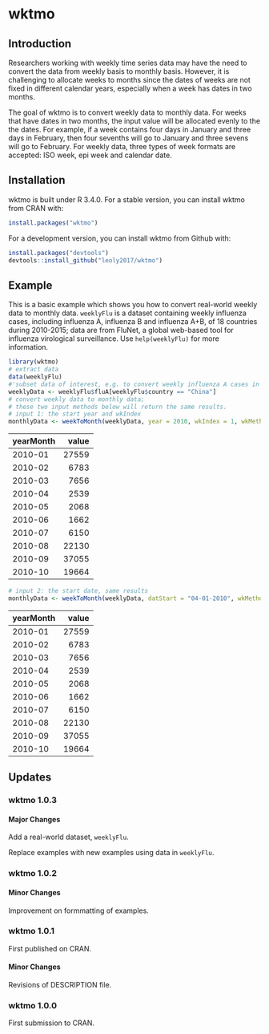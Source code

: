 
<!-- README.md is generated from README.Rmd. Please edit that file -->
wktmo
=====

Introduction
------------

Researchers working with weekly time series data may have the need to convert the data from weekly basis to monthly basis. However, it is challenging to allocate weeks to months since the dates of weeks are not fixed in different calendar years, especially when a week has dates in two months.

The goal of wktmo is to convert weekly data to monthly data. For weeks that have dates in two months, the input value will be allocated evenly to the the dates. For example, if a week contains four days in January and three days in February, then four sevenths will go to January and three sevens will go to February. For weekly data, three types of week formats are accepted: ISO week, epi week and calendar date.

Installation
------------

wktmo is built under R 3.4.0. For a stable version, you can install wktmo from CRAN with:

``` r
install.packages("wktmo")
```

For a development version, you can install wktmo from Github with:

``` r
install.packages("devtools")
devtools::install_github("leoly2017/wktmo")
```

Example
-------

This is a basic example which shows you how to convert real-world weekly data to monthly data. `weeklyFlu` is a dataset containing weekly influenza cases, including influenza A, influenza B and influenza A+B, of 18 countries during 2010-2015; data are from FluNet, a global web-based tool for influenza virological surveillance. Use `help(weeklyFlu)` for more information.

``` r
library(wktmo)
# extract data
data(weeklyFlu)
#'subset data of interest, e.g. to convert weekly influenza A cases in China
weeklyData <- weeklyFlu$fluA[weeklyFlu$country == "China"]
# convert weekly data to monthly data;
# these two input methods below will return the same results.
# input 1: the start year and wkIndex
monthlyData <- weekToMonth(weeklyData, year = 2010, wkIndex = 1, wkMethod = "ISO")
```

| yearMonth |  value|
|:----------|------:|
| 2010-01   |  27559|
| 2010-02   |   6783|
| 2010-03   |   7656|
| 2010-04   |   2539|
| 2010-05   |   2068|
| 2010-06   |   1662|
| 2010-07   |   6150|
| 2010-08   |  22130|
| 2010-09   |  37055|
| 2010-10   |  19664|

``` r
# input 2: the start date, same results
monthlyData <- weekToMonth(weeklyData, datStart = "04-01-2010", wkMethod = "startDat")
```

| yearMonth |  value|
|:----------|------:|
| 2010-01   |  27559|
| 2010-02   |   6783|
| 2010-03   |   7656|
| 2010-04   |   2539|
| 2010-05   |   2068|
| 2010-06   |   1662|
| 2010-07   |   6150|
| 2010-08   |  22130|
| 2010-09   |  37055|
| 2010-10   |  19664|

Updates
-------

### wktmo 1.0.3

#### Major Changes

Add a real-world dataset, `weeklyFlu`.

Replace examples with new examples using data in `weeklyFlu`.

### wktmo 1.0.2

#### Minor Changes

Improvement on formmatting of examples.

### wktmo 1.0.1

First published on CRAN.

#### Minor Changes

Revisions of DESCRIPTION file.

### wktmo 1.0.0

First submission to CRAN.
